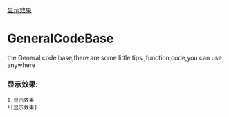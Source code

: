 
[显示效果](countDown-0.png)
# GeneralCodeBase
the General code base,there are some little tips ,function,code,you can use anywhere

### 显示效果:
    1.显示效果
    ![显示效果]
